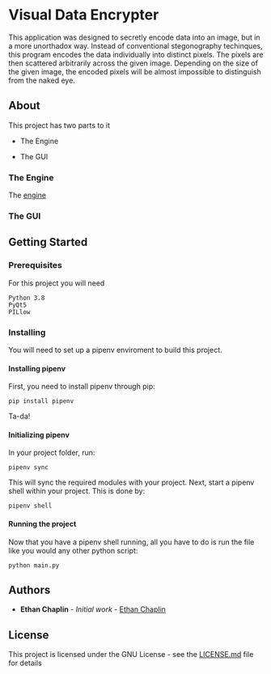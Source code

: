 # Visual Data Encrypter

This application was designed to secretly encode data into an image, but in a more unorthadox way. Instead of conventional stegonography techinques, this program encodes the data individually into distinct pixels. The pixels are then scattered arbitrarily across the given image. Depending on the size of the given image, the encoded pixels will be almost impossible to distinguish from the naked eye.

## About

This project has two parts to it

* The Engine

* The GUI

### The Engine

The [engine](/src/EncryptEngine.py)

### The GUI

## Getting Started

### Prerequisites

For this project you will need

```
Python 3.8
PyQt5
PILlow
```

### Installing

You will need to set up a pipenv enviroment to build this project.

#### Installing pipenv

First, you need to install pipenv through pip:

```
pip install pipenv
```

Ta-da!

#### Initializing pipenv

In your project folder, run:

```
pipenv sync
```

This will sync the required modules with your project. Next, start a pipenv shell within your project. This is done by:

```
pipenv shell
```

#### Running the project

Now that you have a pipenv shell running, all you have to do is run the file like you would any other python script:

```
python main.py
```

## Authors

* **Ethan Chaplin** - *Initial work* - [Ethan Chaplin](https://github.com/EthanChaplin)

## License

This project is licensed under the GNU License - see the [LICENSE.md](LICENSE.md) file for details



